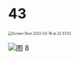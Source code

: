 # 43

<img src="../../../.media/Screen Shot 2022-02-16 at 22.57.03.png" alt="Screen Shot 2022-02-16 at 22.57.03" style="zoom:50%;" />

![图 8](../../../.media/2bc93dcec8e41a1adb1494180787f5f445e307df8cadc0624d56c3dadb87a48e.png)  
